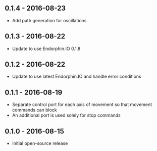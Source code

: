 ## 0.1.4 - 2016-08-23
- Add path generation for oscillations

## 0.1.3 - 2016-08-22
- Update to use Endorphin.IO 0.1.8

## 0.1.2 - 2016-08-22
- Update to use latest Endorphin.IO and handle error conditions

## 0.1.1 - 2016-08-19
- Separate control port for each axis of movement so that movement commands can block
- An additional port is used solely for stop commands

## 0.1.0 - 2016-08-15
- Initial open-source release
